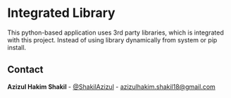 # Integrated Library

This python-based application uses 3rd party libraries, which is integrated with this project. Instead of using library dynamically from system or pip install. 

## Contact

**Azizul Hakim Shakil** - [@ShakilAzizul](https://twitter.com/ShakilAzizul) - azizulhakim.shakil18@gmail.com
